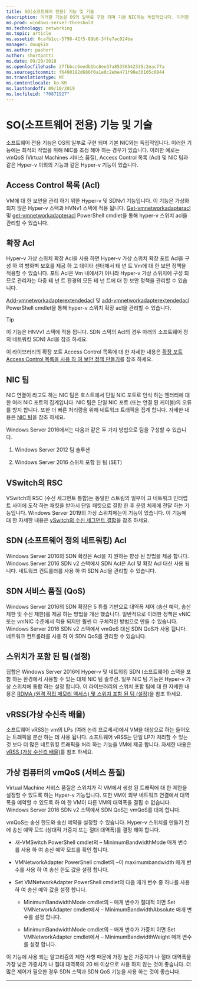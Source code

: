 ```yaml
---
title: SO(소프트웨어 전용) 기능 및 기술
description: 이러한 기능은 OS의 일부로 구현 되며 기본 NIC와는 독립적입니다. 이러한 기능에는 최적의 작업을 위해 NIC를 조정 해야 하는 경우가 있습니다. 이러한 예로는 vmQoS (Virtual Machines 서비스 품질), Access Control 목록 (Acl) 및 NIC 팀과 같은 Hyper-v 이외의 기능과 같은 Hyper-v 기능이 있습니다.
ms.prod: windows-server-threshold
ms.technology: networking
ms.topic: article
ms.assetid: 0cafb1cc-5798-42f5-89b6-3ffe7ac024ba
manager: dougkim
ms.author: pashort
author: shortpatti
ms.date: 09/20/2018
ms.openlocfilehash: 27fbbcc5eedb1bc8ee37a85356542335c2eac77a
ms.sourcegitcommit: f6490192d686f0a1e0c2ebe471f98e30105c0844
ms.translationtype: MT
ms.contentlocale: ko-KR
ms.lasthandoff: 09/10/2019
ms.locfileid: "70871927"
---
```

# <a name="software-only-so-features-and-technologies"></a>SO(소프트웨어 전용) 기능 및 기술
소프트웨어 전용 기능은 OS의 일부로 구현 되며 기본 NIC와는 독립적입니다. 이러한 기능에는 최적의 작업을 위해 NIC를 조정 해야 하는 경우가 있습니다. 이러한 예로는 vmQoS (Virtual Machines 서비스 품질), Access Control 목록 (Acl) 및 NIC 팀과 같은 Hyper-v 이외의 기능과 같은 Hyper-v 기능이 있습니다.

## <a name="access-control-lists-acls"></a>Access Control 목록 (Acl)

VM에 대 한 보안을 관리 하기 위한 Hyper-v 및 SDNv1 기능입니다. 이 기능은 가상화 되지 않은 Hyper-v 스택과 HVNv1 스택에 적용 됩니다. [Get-vmnetworkadapteracl](https://docs.microsoft.com/powershell/module/hyper-v/add-vmnetworkadapteracl?view=win10-ps) 및 [get-vmnetworkadapteracl](https://docs.microsoft.com/powershell/module/hyper-v/remove-vmnetworkadapteracl?view=win10-ps) PowerShell cmdlet을 통해 hyper-v 스위치 acl을 관리할 수 있습니다.

## <a name="extended-acls"></a>확장 Acl

Hyper-v 가상 스위치 확장 Acl을 사용 하면 Hyper-v 가상 스위치 확장 포트 Acl을 구성 하 여 방화벽 보호를 제공 하 고 데이터 센터에서 테 넌 트 Vm에 대 한 보안 정책을 적용할 수 있습니다. 포트 Acl은 Vm 내에서가 아니라 Hyper-v 가상 스위치에 구성 되므로 관리자는 다중 테 넌 트 환경의 모든 테 넌 트에 대 한 보안 정책을 관리할 수 있습니다.

[Add-vmnetworkadapterextendedacl](https://docs.microsoft.com/powershell/module/hyper-v/add-vmnetworkadapterextendedacl?view=win10-ps) 및 [add-vmnetworkadapterextendedacl](https://docs.microsoft.com/powershell/module/hyper-v/remove-vmnetworkadapteracl?view=win10-ps) PowerShell cmdlet을 통해 hyper-v 스위치 확장 acl을 관리할 수 있습니다.

>[!TIP] 
>이 기능은 HNVv1 스택에 적용 됩니다. SDN 스택의 Acl의 경우 아래의 소프트웨어 정의 네트워킹 SDN) Acl을 참조 하세요.

이 라이브러리의 확장 포트 Access Control 목록에 대 한 자세한 내용은 [확장 포트 Access Control 목록을 사용 하 여 보안 정책 만들기](https://docs.microsoft.com/windows-server/virtualization/hyper-v-virtual-switch/Create-Security-Policies-with-Extended-Port-Access-Control-Lists)를 참조 하세요.

## <a name="nic-teaming"></a>NIC 팀

NIC 연결이 라고도 하는 NIC 팀은 호스트에서 단일 NIC 포트로 인식 하는 엔터티에 대 한 여러 NIC 포트의 집계입니다. NIC 팀은 단일 NIC 포트 (또는 연결 된 케이블)의 오류를 방지 합니다. 또한 더 빠른 처리량을 위해 네트워크 트래픽을 집계 합니다. 자세한 내용은 [NIC 팀](https://docs.microsoft.com/windows-server/networking/technologies/nic-teaming/nic-teaming)을 참조 하세요.

Windows Server 2016에서는 다음과 같은 두 가지 방법으로 팀을 구성할 수 있습니다.

1.  Windows Server 2012 팀 솔루션

2.  Windows Server 2016 스위치 포함 된 팀 (SET)


## <a name="rsc-in-the-vswitch"></a>VSwitch의 RSC

VSwitch의 RSC (수신 세그먼트 통합)는 동일한 스트림의 일부이 고 네트워크 인터럽트 사이에 도착 하는 패킷을 받아서 단일 패킷으로 결합 한 후 운영 체제에 전달 하는 기능입니다. Windows Server 2019의 가상 스위치에는이 기능이 있습니다. 이 기능에 대 한 자세한 내용은 [vSwitch의 수신 세그먼트 결합](https://docs.microsoft.com/windows-server/networking/technologies/hpn/rsc-in-the-vswitch)을 참조 하세요.

## <a name="software-defined-networking-sdn-acls"></a>SDN (소프트웨어 정의 네트워킹) Acl

Windows Server 2016의 SDN 확장은 Acl을 지 원하는 향상 된 방법을 제공 합니다. Windows Server 2016 SDN v2 스택에서 SDN Acl은 Acl 및 확장 Acl 대신 사용 됩니다. 네트워크 컨트롤러를 사용 하 여 SDN Acl을 관리할 수 있습니다. 

## <a name="sdn-quality-of-service-qos"></a>SDN 서비스 품질 (QoS)

Windows Server 2016의 SDN 확장은 5 튜플 기반으로 대역폭 제어 (송신 예약, 송신 제한 및 수신 제한)를 제공 하는 방법을 개선 했습니다. 일반적으로 이러한 정책은 vNIC 또는 vmNIC 수준에서 적용 되지만 훨씬 더 구체적인 방법으로 만들 수 있습니다. Windows Server 2016 SDN v2 스택에서 vmQoS 대신 SDN QoS가 사용 됩니다. 네트워크 컨트롤러를 사용 하 여 SDN QoS를 관리할 수 있습니다.

## <a name="switch-embedded-teaming-set"></a>스위치가 포함 된 팀 (설정)

집합은 Windows Server 2016에 Hyper-v 및 네트워킹 SDN (소프트웨어) 스택을 포함 하는 환경에서 사용할 수 있는 대체 NIC 팀 솔루션. 일부 NIC 팀 기능은 Hyper-v 가상 스위치에 통합 하는 설정 합니다. 이 라이브러리의 스위치 포함 팀에 대 한 자세한 내용은 [RDMA (원격 직접 메모리 액세스) 및 스위치 포함 된 팀 (설정)](https://docs.microsoft.com/windows-server/virtualization/hyper-v-virtual-switch/rdma-and-switch-embedded-teaming)을 참조 하세요.

## <a name="virtual-receive-side-scaling-vrss"></a>vRSS(가상 수신측 배율)

소프트웨어 vRSS는 vm의 LPs (여러 논리 프로세서)에서 VM을 대상으로 하는 들어오는 트래픽을 분산 하는 데 사용 됩니다. 소프트웨어 vRSS는 단일 LP가 처리할 수 있는 것 보다 더 많은 네트워킹 트래픽을 처리 하는 기능을 VM에 제공 합니다. 자세한 내용은 [vRSS (가상 수신측 배율)](https://docs.microsoft.com/windows-server/networking/technologies/vrss/vrss-top)를 참조 하세요.

## <a name="virtual-machine-quality-of-service-vmqos"></a>가상 컴퓨터의 vmQoS (서비스 품질)

Virtual Machine 서비스 품질은 스위치가 각 VM에서 생성 된 트래픽에 대 한 제한을 설정할 수 있도록 하는 Hyper-v 기능입니다. 또한 VM이 외부 네트워크 연결에서 대역폭을 예약할 수 있도록 하 여 한 VM이 다른 VM의 대역폭을 결핍 수 없습니다. Windows Server 2016 SDN v2 스택에서 SDN QoS는 vmQoS를 대체 합니다.

vmQoS는 송신 한도와 송신 예약을 설정할 수 있습니다. Hyper-v 스위치를 만들기 전에 송신 예약 모드 (상대적 가중치 또는 절대 대역폭)를 결정 해야 합니다.

-  새-VMSwitch PowerShell cmdlet의 – MinimumBandwidthMode 매개 변수를 사용 하 여 송신 예약 모드를 확인 합니다.

-  VMNetworkAdapter PowerShell cmdlet의 –이 maximumbandwidth 매개 변수를 사용 하 여 송신 한도 값을 설정 합니다.

-  Set VMNetworkAdapter PowerShell cmdlet의 다음 매개 변수 중 하나를 사용 하 여 송신 예약 값을 설정 합니다.

   -  MinimumBandwidthMode cmdlet의 – 매개 변수가 절대적 이면 Set VMNetworkAdapter cmdlet에서 – MinimumBandwidthAbsolute 매개 변수를 설정 합니다.

   -  MinimumBandwidthMode cmdlet의 – 매개 변수가 가중치 이면 Set VMNetworkAdapter cmdlet에서 – MinimumBandwidthWeight 매개 변수를 설정 합니다.

이 기능에 사용 되는 알고리즘의 제한 사항 때문에 가장 높은 가중치가 나 절대 대역폭을 가장 낮은 가중치가 나 절대 대역폭의 20 배 이상으로 사용 하지 않는 것이 좋습니다. 더 많은 제어가 필요한 경우 SDN 스택과 SDN QoS 기능을 사용 하는 것이 좋습니다.


---